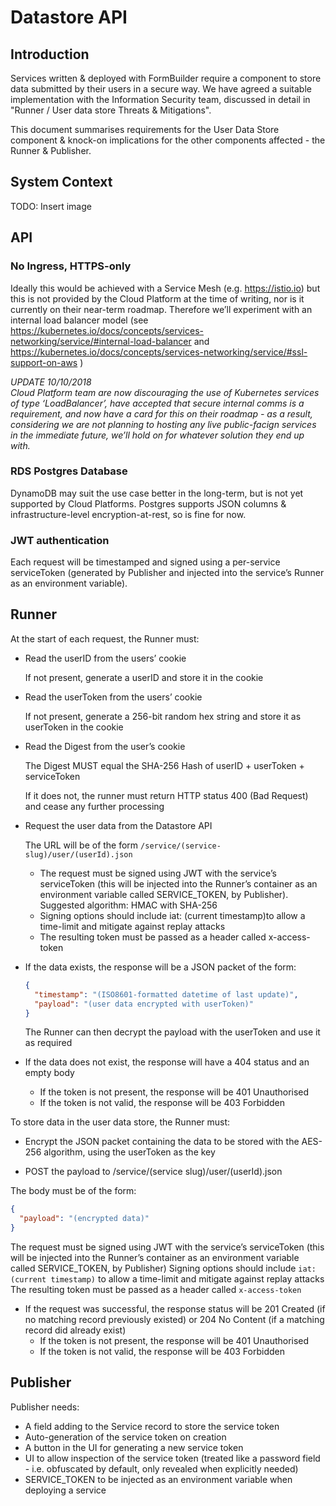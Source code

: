 # Datastore API

## Introduction

Services written & deployed with FormBuilder require a component to store data submitted by their users in a secure way. We have agreed a suitable implementation with the Information Security team, discussed in detail in "Runner / User data store Threats & Mitigations".

This document summarises requirements for the User Data Store component & knock-on implications for the other components affected - the Runner & Publisher. 


## System Context

TODO: Insert image

## API

### No Ingress, HTTPS-only

Ideally this would be achieved with a Service Mesh (e.g. https://istio.io) but this is not provided by the Cloud Platform at the time of writing, nor is it currently on their near-term roadmap.
Therefore we’ll experiment with an internal load balancer model (see https://kubernetes.io/docs/concepts/services-networking/service/#internal-load-balancer and https://kubernetes.io/docs/concepts/services-networking/service/#ssl-support-on-aws )

*UPDATE 10/10/2018*  
*Cloud Platform team are now discouraging the use of Kubernetes services of type ‘LoadBalancer’, have accepted that secure internal comms is a requirement, and now have a card for this on their roadmap - as a result, considering we are not planning to hosting any live public-facign services in the immediate future, we’ll hold on for whatever solution they end up with.*

### RDS Postgres Database

DynamoDB may suit the use case better in the long-term, but is not yet supported by Cloud Platforms. 
Postgres supports JSON columns & infrastructure-level encryption-at-rest, so is fine for now.

### JWT authentication

Each request will be timestamped and signed using a per-service serviceToken (generated by Publisher and injected into the service’s Runner as an environment variable).


## Runner

At the start of each request, the Runner must:

- Read the userID from the users’ cookie

  If not present, generate a userID and store it in the cookie

- Read the userToken from the users’ cookie

  If not present, generate a 256-bit random hex string and store it as userToken in the cookie

- Read the Digest from the user’s cookie

  The Digest MUST equal the SHA-256 Hash of userID + userToken + serviceToken

  If it does not, the runner must return HTTP status 400 (Bad Request) and cease any further processing

- Request the user data from the Datastore API

  The URL will be of the form `/service/(service-slug)/user/(userId).json`

  - The request must be signed using JWT with the service’s serviceToken (this will be injected into the Runner’s container as an environment variable called SERVICE_TOKEN, by Publisher). Suggested algorithm: HMAC with SHA-256
  - Signing options should include iat: (current timestamp)to allow a time-limit and mitigate against replay attacks
  - The resulting token must be passed as a header called x-access-token 


- If the data exists, the response will be a JSON packet of the form:

  ```json
  {
    "timestamp": "(ISO8601-formatted datetime of last update)",
    "payload": "(user data encrypted with userToken)"
  }
  ```

  The Runner can then decrypt the payload with the userToken and use it as required

- If the data does not exist, the response will have a 404 status and an empty body
  - If the token is not present, the response will be 401 Unauthorised
  - If the token is not valid, the response will be 403 Forbidden

To store data in the user data store, the Runner must:

- Encrypt the JSON packet containing the data to be stored with the AES-256 algorithm, using the userToken as the key


- POST the payload to /service/(service slug)/user/(userId).json

The body must be of the form:

```json
{
  "payload": "(encrypted data)"
}
```

The request must be signed using JWT with the service’s serviceToken (this will be injected into the Runner’s container as an environment variable called SERVICE_TOKEN, by Publisher) Signing options should include `iat: (current timestamp)` to allow a time-limit and mitigate against replay attacks
The resulting token must be passed as a header called `x-access-token`

- If the request was successful, the response status will be 201 Created (if no matching record previously existed) or 204 No Content (if a matching record did already exist)
  - If the token is not present, the response will be 401 Unauthorised
  - If the token is not valid, the response will be 403 Forbidden



## Publisher

Publisher needs:

- A field adding to the Service record to store the service token
- Auto-generation of the service token on creation
- A button in the UI for generating a new service token
- UI to allow inspection of the service token (treated like a password field - i.e. obfuscated by default, only revealed when explicitly needed)
- SERVICE_TOKEN to be injected as an environment variable when deploying a service


